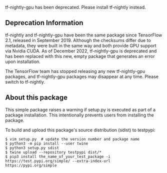 tf-nightly-gpu has been deprecated. Please install tf-nightly instead.

## Deprecation Information

tf-nightly and tf-nightly-gpu have been the same package since TensorFlow
2.1, released in September 2019. Although the checksums differ due to metadata,
they were built in the same way and both provide GPU support via Nvidia CUDA.
As of December 2022, tf-nightly-gpu is deprecated and has been replaced with
this new, empty package that generates an error upon installation.

The TensorFlow team has stopped releasing any new tf-nightly-gpu packages, and
tf-nightly-gpu packages may disappear at any time. Please switch to tf-nightly.

## About this package

This simple package raises a warning if setup.py is executed as part of a
package installation. This intentionally prevents users from installing
the package.

To build and upload this package's source distribution (sdist) to testpypi:

```
$ vim setup.py  # update the version number and package name
$ python3 -m pip install --user twine
$ python3 setup.py sdist
$ twine upload --repository testpypi dist/*
$ pip3 install the_name_of_your_test_package -i https://test.pypi.org/simple/ --extra-index-url https://pypi.org/simple
```
